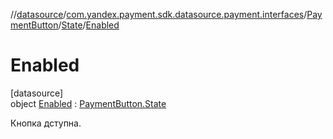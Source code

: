 //[datasource](../../../../../index.md)/[com.yandex.payment.sdk.datasource.payment.interfaces](../../../index.md)/[PaymentButton](../../index.md)/[State](../index.md)/[Enabled](index.md)

# Enabled

[datasource]\
object [Enabled](index.md) : [PaymentButton.State](../index.md)

Кнопка дступна.
